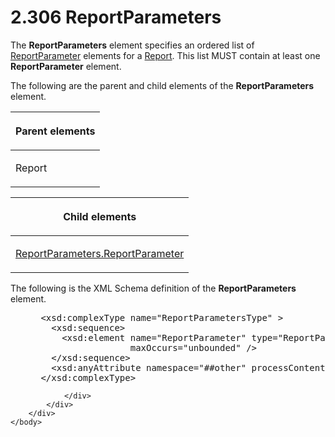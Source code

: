<html dir="LTR" xmlns:mshelp="http://msdn.microsoft.com/mshelp" xmlns:ddue="http://ddue.schemas.microsoft.com/authoring/2003/5" xmlns:xlink="http://www.w3.org/1999/xlink" xmlns:tool="http://www.microsoft.com/tooltip">
    <head>
        <meta http-equiv="Content-Type" content="text/html; CHARSET=utf-8"></meta>
        <meta name="save" content="history"></meta>
        <title>2.306 ReportParameters</title>
        <xml>
            <mshelp:toctitle title="2.306 ReportParameters"></mshelp:toctitle>
            <mshelp:rltitle title="[MS-RDL]: ReportParameters"></mshelp:rltitle>
            <mshelp:keyword index="A" term="615fae60-39c0-4770-8735-bdcf6d368031"></mshelp:keyword>
            <mshelp:attr name="DCSext.ContentType" value="open specification"></mshelp:attr>
            <mshelp:attr name="AssetID" value="615fae60-39c0-4770-8735-bdcf6d368031"></mshelp:attr>
            <mshelp:attr name="TopicType" value="kbRef"></mshelp:attr>
            <mshelp:attr name="DCSext.Title" value="[MS-RDL]: ReportParameters" />
        </xml>
    </head>
    <body>
        <div id="header">
            <h1 class="heading">2.306 ReportParameters</h1>
        </div>
        <div id="mainSection">
            <div id="mainBody">
                <div id="allHistory" class="saveHistory"></div>
                <div id="sectionSection0" class="section" name="collapseableSection">
                    

<p>The <b>ReportParameters</b> element specifies an ordered
list of <a href="7c3f4c83-9172-48db-94c1-693295c5d623.htm">ReportParameter</a>
elements for a <a href="6bbaafec-020b-406c-b4e7-5e4318b616cb.htm">Report</a>.
This list MUST contain at least one <b>ReportParameter</b> element.</p>

<p>The following are the parent and child elements of the <b>ReportParameters</b>
element.</p>

<table>
 <thead>
  <tr>
   <th>
   <p>Parent elements</p>
   </th>
  </tr>
 </thead>
 <tr>
  <td>
  <p>Report</p>
  </td>
 </tr>
</table>

<p> </p>

<table>
 <thead>
  <tr>
   <th>
   <p>Child elements</p>
   </th>
  </tr>
 </thead>
 <tr>
  <td>
  <p><a href="b2f5bdb2-5bd9-4c31-a5d2-c91e3d0fc6b9.htm">ReportParameters.ReportParameter</a>
  </p>
  </td>
 </tr>
</table>

<p>The following is the XML Schema definition of the <b>ReportParameters</b>
element.</p>

<dl>
<dd>
<div><pre> &lt;xsd:complexType name=&quot;ReportParametersType&quot; &gt;
   &lt;xsd:sequence&gt;
     &lt;xsd:element name=&quot;ReportParameter&quot; type=&quot;ReportParameterType&quot; 
                  maxOccurs=&quot;unbounded&quot; /&gt;
   &lt;/xsd:sequence&gt;
   &lt;xsd:anyAttribute namespace=&quot;##other&quot; processContents=&quot;skip&quot; /&gt;
 &lt;/xsd:complexType&gt;
</pre></div>
</dd></dl>


                </div>
            </div>
        </div>
    </body>
</html>